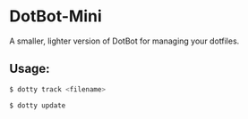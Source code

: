 # DotBot-Mini

A smaller, lighter version of DotBot for managing your dotfiles.

## Usage:

```bash
$ dotty track <filename>

$ dotty update
```